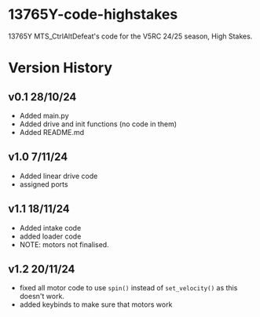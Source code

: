 # 13765Y-code-highstakes
13765Y MTS_CtrlAltDefeat's code for the V5RC 24/25 season, High Stakes.

# Version History
## v0.1 28/10/24
- Added main.py
- Added drive and init functions (no code in them)
- Added README.md

## v1.0 7/11/24
- Added linear drive code
- assigned ports
  
## v1.1 18/11/24
- Added intake code
- added loader code
- NOTE: motors not finalised.
  
## v1.2 20/11/24
- fixed all motor code to use `spin()` instead of `set_velocity()` as this doesn't work.
- added keybinds to make sure that motors work